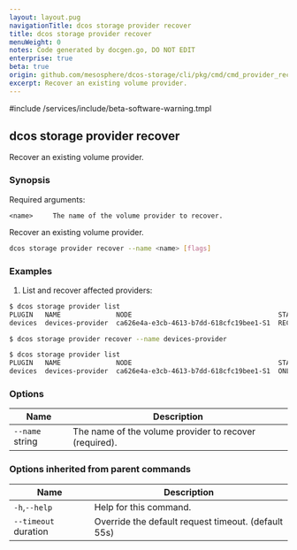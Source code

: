 ```yaml
---
layout: layout.pug
navigationTitle: dcos storage provider recover
title: dcos storage provider recover
menuWeight: 0
notes: Code generated by docgen.go, DO NOT EDIT
enterprise: true
beta: true
origin: github.com/mesosphere/dcos-storage/cli/pkg/cmd/cmd_provider_recover.go
excerpt: Recover an existing volume provider.
---
```

#include /services/include/beta-software-warning.tmpl

## dcos storage provider recover

Recover an existing volume provider.

### Synopsis

Required arguments:

    <name>     The name of the volume provider to recover.

Recover an existing volume provider.

```bash
dcos storage provider recover --name <name> [flags]
```

### Examples

1. List and recover affected providers:

```bash
$ dcos storage provider list
PLUGIN   NAME              NODE                                     STATE
devices  devices-provider  ca626e4a-e3cb-4613-b7dd-618cfc19bee1-S1  RECOVERY

$ dcos storage provider recover --name devices-provider

$ dcos storage provider list
PLUGIN   NAME              NODE                                     STATE
devices  devices-provider  ca626e4a-e3cb-4613-b7dd-618cfc19bee1-S1  ONLINE
```

### Options

Name | Description
--- | ---
`--name` string | The name of the volume provider to recover (required).

### Options inherited from parent commands

Name | Description
--- | ---
`-h`,`--help` | Help for this command.
`--timeout` duration | Override the default request timeout. (default 55s)

